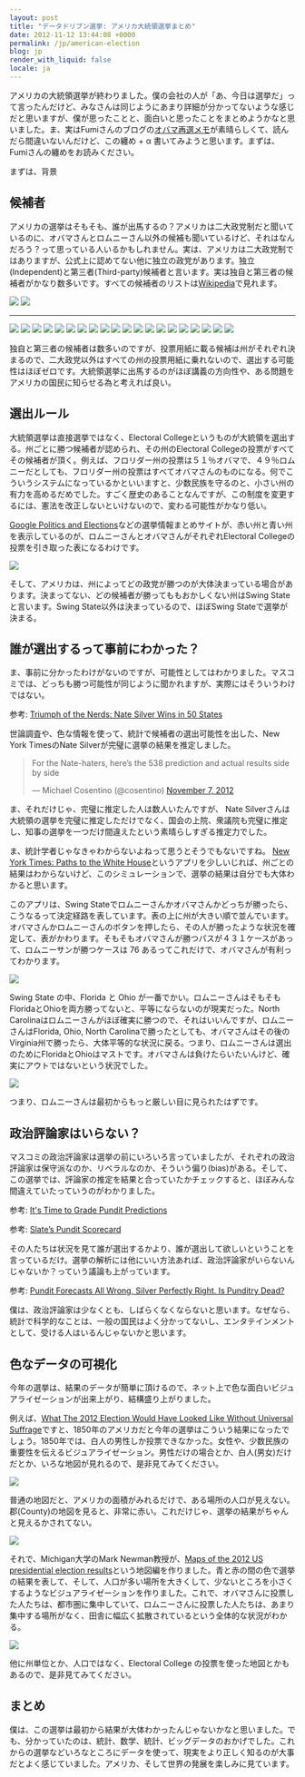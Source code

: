 ```yaml
---
layout: post
title: "データドリブン選挙: アメリカ大統領選挙まとめ"
date: 2012-11-12 13:44:08 +0000
permalink: /jp/american-election
blog: jp
render_with_liquid: false
locale: ja
---
```


アメリカの大統領選挙が終わりました。僕の会社の人が「あ、今日は選挙だ」って言ったんだけど、みなさんは同じようにあまり詳細が分かってないような感じだと思いますが、僕が思ったことと、面白いと思ったことをまとめようかなと思いました。ま、実はFumiさんのブログの[オバマ再選メモ](http://fumit.blogspot.jp/2012/11/blog-post.html)が素晴らしくて、読んだら間違いないんだけど、この纏め + α 書いてみようと思います。まずは、Fumiさんの纏めをお読みください。

まずは、背景

## 候補者

アメリカの選挙はそもそも、誰が出馬するの？アメリカは二大政党制だと聞いているのに、オバマさんとロムニーさん以外の候補も聞いているけど、それはなんだろう？って思っている人いるかもしれません。実は、アメリカは二大政党制ではありますが、公式上に認めてない他に独立の政党があります。独立(Independent)と第三者(Third-party)候補者と言います。実は独自と第三者の候補者がかなり数多いです。すべての候補者のリストは[Wikipedia](http://en.wikipedia.org/wiki/United_States_third_party_and_independent_presidential_candidates,_2012)で見れます。

![](/assets/images/683/romney_big.jpg)
![](/assets/images/683/obama_big.jpg)

---

![](/assets/images/683/487px-garyjohnsonphoto_-_modified_fb_thumb.jpg)
![](/assets/images/683/444px-jill_stein_2012_fb_thumb.jpg)
![](/assets/images/683/100px-stephen_durham_campaign_portrait_fb_thumb.jpg)
![](/assets/images/683/100px-robert_david_steele_fb_thumb.jpg)
![](/assets/images/683/100px-robert_burck_fb_thumb.jpg)
![](/assets/images/683/100px-rep_virgil_goode_fb_thumb.jpg)
![](/assets/images/683/100px-randy_blythe_fb_thumb.jpg)
![](/assets/images/683/100px-randall_terry_2_fb_thumb.jpg)
![](/assets/images/683/100px-r._lee_wrights_august_2012_fb_thumb.jpg)
![](/assets/images/683/100px-r.j._harris_fb_thumb.jpg)
![](/assets/images/683/100px-peta_lindsay_fb_thumb.jpg)
![](/assets/images/683/100px-pastor_terry_jones_before_the_march_fb_thumb.jpg)
![](/assets/images/683/100px-kotlikoff_fb_thumb.jpg)
![](/assets/images/683/100px-jimhedges_fb_thumb.jpg)
![](/assets/images/683/100px-jerry_white_addresses_a_meeting_fb_thumb.jpg)
![](/assets/images/683/100px-dcastle08_fb_thumb.jpg)
![](/assets/images/683/100px-carl_e._person_town_attorney_general_attire_fb_thumb.jpg)
![](/assets/images/683/100px-buddy_roemer_by_gage_skidmore_fb_thumb.jpg)
![](/assets/images/683/100px-andre_barnett_fb_thumb.png)
![](/assets/images/683/100px-a_photo_of_michealene_risley_fb_thumb.png)

独自と第三者の候補者は数多いのですが、投票用紙に載る候補は州がそれぞれ決まるので、二大政党以外はすべての州の投票用紙に乗れないので、選出する可能性はほぼゼロです。大統領選挙に出馬するのがほぼ講義の方向性や、ある問題をアメリカの国民に知らせる為と考えれば良い。

## 選出ルール

大統領選挙は直接選挙ではなく、Electoral Collegeというものが大統領を選出する。州ごとに勝つ候補者が認められ、その州のElectoral Collegeの投票がすべてその候補者が頂く。例えば、フロリダー州の投票は５１％オバマで、４９％ロムニーだとしても、フロリダー州の投票はすべてオバマさんのものになる。何でこういうシステムになっているかといいますと、少数民族を守るのと、小さい州の有力を高めるだめでした。すごく歴史のあることなんですが、この制度を変更するには、憲法を改正しないといけないので、変わる可能性がかなり低い。

[Google Politics and Elections](https://www.google.com/elections/ed/us/results)などの選挙情報まとめサイトが、赤い州と青い州を表示しているのが、ロムニーさんとオバマさんがそれぞれElectoral Collegeの投票を引き取った表になるわけです。

![](/assets/images/683/google_politics_big.png)

そして、アメリカは、州によってどの政党が勝つのが大体決まっている場合があります。決まってない、どの候補者が勝ってももおかしくない州はSwing Stateと言います。Swing State以外は決まっているので、ほぼSwing Stateで選挙が決まる。

## 誰が選出するって事前にわかった？

ま、事前に分かったわけがないのですが、可能性としてはわかりました。マスコミでは、どっちも勝つ可能性が同じように聞かれますが、実際にはそういうわけではない。

参考: [Triumph of the Nerds: Nate Silver Wins in 50 States](http://mashable.com/2012/11/07/nate-silver-wins/)

世論調査や、色な情報を使って、統計で候補者の選出可能性を出した、New York TimesのNate Silverが完璧に選挙の結果を推定しました。

> For the Nate-haters, here’s the 538 prediction and actual results side by side
>
> &mdash; Michael Cosentino (@cosentino) [November 7, 2012](https://twitter.com/cosentino/status/266042007758200832)

ま、それだけじゃ、完璧に推定した人は数人いたんですが、 Nate Silverさんは大統領の選挙を完璧に推定しただけでなく、国会の上院、衆議院も完璧に推定し、知事の選挙を一つだけ間違えたという素晴らしすぎる推定力でした。

ま、統計学者じゃなきゃわからないよねって思うとそうでもないですね。 [New York Times: Paths to the White House](http://elections.nytimes.com/2012/results/president/scenarios)というアプリを少しいじれば、州ごとの結果はわからないけど、このシミュレーションで、選挙の結果は自分でも大体わかると思います。

このアプリは、Swing Stateでロムニーさんかオバマさんかどっちが勝ったら、こうなるって決定経路を表しています。表の上に州が大きい順で並んでいます。オバマさんかロムニーさんのボタンを押したら、その人が勝ったような状況を確定して、表がかわります。そもそもオバマさんが勝つパスが４３１ケースがあって、ロムニーサンが勝つケースは 76 あるってこれだけで、オバマさんが有利ってわかります。

[![](/assets/images/683/paths.png)](/assets/images/683/paths_big.png)

Swing State の中、Florida と Ohio が一番でかい。ロムニーさんはそもそもFloridaとOhioを両方勝ってないと、平等にならないのが現実だった。North Carolinaはロムニーさんがほぼ確実に勝つので、それはいいんですが、ロムニーさんはFlorida, Ohio, North Carolinaで勝ったとしても、オバマさんはその後の Virginia州で勝ったら、大体平等的な状況に戻る。つまり、ロムニーさんは選出のためにFloridaとOhioはマストです。オバマさんは負けたらいたいんけど、確実にアウトではないという状況でした。

[![](/assets/images/683/paths2.png)](/assets/images/683/paths2_big.png)

つまり、ロムニーさんは最初からもっと厳しい目に見られたはずです。

## 政治評論家はいらない？

マスコミの政治評論家は選挙の前にいろいろ言っていましたが、それぞれの政治評論家は保守派なのか、リベラルなのか、そういう偏り(bias)がある。そして、この選挙では、評論家の推定を結果と合っていたかチェックすると、ほぼみんな間違えていたっていうのがわかりました。

参考: [It's Time to Grade Pundit Predictions](http://www.theatlanticwire.com/politics/2012/11/grading-pundit-predictions/58768/)

参考: [Slate’s Pundit Scorecard](http://www.slate.com/articles/news_and_politics/politics/2012/11/pundit_scorecard_checking_pundits_predictions_against_the_actual_results.html)

その人たちは状況を見て誰が選出するかより、誰が選出して欲しいということを言っているだけ。選挙の解析には他にいい方法あれば、政治評論家がいらないんじゃないか？っていう議論も上がっています。

参考: [Pundit Forecasts All Wrong, Silver Perfectly Right. Is Punditry Dead?](http://techcrunch.com/2012/11/07/pundit-forecasts-all-wrong-silver-perfectly-right-is-punditry-dead/)

僕は、政治評論家は少なくとも、しばらくなくならないと思います。なぜなら、統計で科学的なことは、一般の国民はよく分かってないし、エンタテインメントとして、受ける人はいるんじゃないかと思います。

## 色なデータの可視化

今年の選挙は、結果のデータが簡単に頂けるので、ネット上で色な面白いビジュアライゼーションが出来上がり、結構盛り上がりました。

例えば、[What The 2012 Election Would Have Looked Like Without Universal Suffrage](http://www.buzzfeed.com/buzzfeedpolitics/what-the-2012-election-would-have-looked-like-with)ですと、1850年のアメリカだと今年の選挙はこういう結果になったでしょう。1850年では、白人の男性しか投票できなかった。女性や、少数民族の重要性を伝えるビジュアライゼーション。男性だけの場合とか、白人(男女)だけだとか、いろな地図が見れるので、是非見てみてください。

![](/assets/images/683/sufferage_big.jpg)

普通の地図だと、アメリカの面積がみれるだけで、ある場所の人口が見えない。郡(County)の地図を見ると、非常に赤い。これだけじゃ、選挙の結果がちゃんと見えるかされてない。

![](/assets/images/683/countymaprb512_big.png)

それで、Michigan大学のMark Newman教授が、[Maps of the 2012 US presidential election results](http://www-personal.umich.edu/~mejn/election/2012/)という地図編を作りました。青と赤の間の色で選挙の結果を表して、そして、人口が多い場所を大きくして、少ないところを小さくするようなビジュアライゼーションを作りました。これで、オバマさんに投票した人たちは、都市圏に集中していて、ロムニーさんに投票した人たちは、あまり集中する場所がなく、田舎に幅広く拡散されているという全体的な状況がわかる。

![](/assets/images/683/countycartpurple512_big.png)

他に州単位とか、人口ではなく、Electoral College の投票を使った地図とかもあるので、是非見てみてください。

## まとめ

僕は、この選挙は最初から結果が大体わかったんじゃないかなと思いました。でも、分かっていたのは、統計、数学、統計、ビッグデータのおかげでした。これからの選挙などいろなところにデータを使って、現実をより正しく知るのが大事だとよく感じていました。アメリカ、そして世界の発展を楽しみに見ています。
